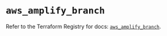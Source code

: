 # `aws_amplify_branch`

Refer to the Terraform Registry for docs: [`aws_amplify_branch`](https://registry.terraform.io/providers/hashicorp/aws/5.86.1/docs/resources/amplify_branch).

